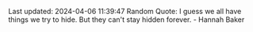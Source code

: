Last updated: 2024-04-06 11:39:47
Random Quote: I guess we all have things we try to hide. But they can't stay hidden forever. - Hannah Baker